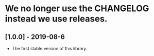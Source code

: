 # We no longer use the CHANGELOG instead we use releases.

## [1.0.0] - 2019-08-6

- The first stable version of this library.